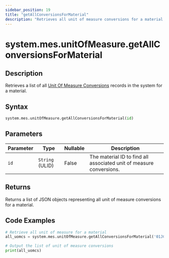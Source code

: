 ```yaml
---
sidebar_position: 19
title: "getAllConversionsForMaterial"
description: "Retrieves all unit of measure conversions for a material."
---
```


# system.mes.unitOfMeasure.getAllConversionsForMaterial

## Description

Retrieves a list of all [Unit Of Measure Conversions](../../data-model/utility-models/unit-of-measure-model/unit-of-measure-conversion) records in the system for a material.

## Syntax

```python
system.mes.unitOfMeasure.getAllConversionsForMaterial(id)
```

## Parameters

| Parameter | Type            | Nullable | Description                                                         |
|-----------|-----------------|----------|---------------------------------------------------------------------|
| `id`      | `String` (ULID) | False    | The material ID to find all associated unit of measure conversions. |

## Returns

Returns a list of JSON objects representing all unit of measure conversions for a material.

## Code Examples

```python
# Retrieve all unit of measure for a material
all_uomcs = system.mes.unitOfMeasure.getAllConversionsForMaterial('01JCH3W58Y-5HJ7PDE9-V5MG3987')

# Output the list of unit of measure conversions
print(all_uomcs)
```
